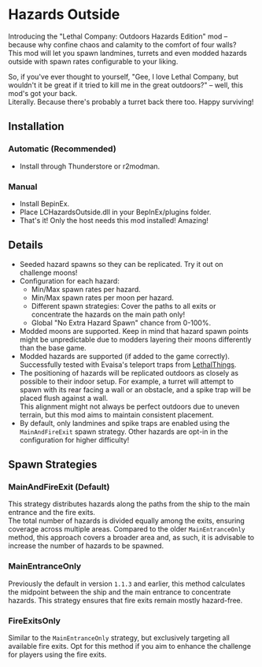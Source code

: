 Hazards Outside
===============  

Introducing the "Lethal Company: Outdoors Hazards Edition" mod – because why confine chaos and calamity to the comfort of four walls?  
This mod will let you spawn landmines, turrets and even modded hazards outside with spawn rates configurable to your liking.

So, if you've ever thought to yourself, "Gee, I love Lethal Company, but wouldn't it be great if it tried to kill me in the great outdoors?" – well, this mod's got your back.  
Literally. Because there's probably a turret back there too. Happy surviving!  

Installation
------------

### Automatic (Recommended)

- Install through Thunderstore or r2modman.

### Manual

- Install BepinEx.
- Place LCHazardsOutside.dll in your BepInEx/plugins folder.
- That's it! Only the host needs this mod installed! Amazing!

Details
--------
- Seeded hazard spawns so they can be replicated. Try it out on challenge moons!
- Configuration for each hazard:
    - Min/Max spawn rates per hazard.
    - Min/Max spawn rates per moon per hazard.
    - Different spawn strategies: Cover the paths to all exits or concentrate the hazards on the main path only!
    - Global "No Extra Hazard Spawn" chance from 0-100%.
- Modded moons are supported. Keep in mind that hazard spawn points might be unpredictable due to modders layering their moons differently than the base game.  
- Modded hazards are supported (if added to the game correctly). Successfully tested with Evaisa's teleport traps from [LethalThings](https://thunderstore.io/c/lethal-company/p/Evaisa/LethalThings/).  
- The positioning of hazards will be replicated outdoors as closely as possible to their indoor setup. For example, a turret will attempt to spawn with its rear facing a wall or an obstacle, and a spike trap will be placed flush against a wall.  
This alignment might not always be perfect outdoors due to uneven terrain, but this mod aims to maintain consistent placement.
- By default, only landmines and spike traps are enabled using the `MainAndFireExit` spawn strategy. Other hazards are opt-in in the configuration for higher difficulty!  

Spawn Strategies  
----------------  
### MainAndFireExit (Default)  
This strategy distributes hazards along the paths from the ship to the main entrance and the fire exits.  
The total number of hazards is divided equally among the exits, ensuring coverage across multiple areas. 
Compared to the older `MainEntranceOnly` method, this approach covers a broader area and, as such, it is advisable to increase the number of hazards to be spawned.

### MainEntranceOnly 
Previously the default in version `1.1.3` and earlier, this method calculates the midpoint between the ship and the main entrance to concentrate hazards. 
This strategy ensures that fire exits remain mostly hazard-free.  

### FireExitsOnly 
Similar to the `MainEntranceOnly` strategy, but exclusively targeting all available fire exits. Opt for this method if you aim to enhance the challenge for players using the fire exits.